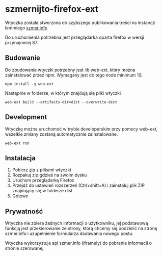 # szmernijto-firefox-ext

Wtyczka została stworzona do szybszego publikowania treści na instancji lemmiego [szmer.info](https://szmer.info)

Do uruchomienia potrzebna jest przeglądarka oparta firefox w wersji przynajmniej 87.

## Budowanie

Do zbudowania wtyczki potrzebny jest lib web-ext, który można zainstalować przez npm. 
Wymagany jest do tego node minimum 10.

```text
npm install -g web-ext
```

Następnie w folderze, w którym znajdują się pliki wtyczki

```text
web-ext build --artifacts-dir=dist --overwrite-dest
```

## Development

Wtyczkę można uruchomoć w trybie developerskim przy pomocy web-ext, wszelkie zmiany zostaną automatycznie zainstalowane.

```text
web-ext run
```

## Instalacja

1. Pobierz [zip](https://github.com/szmerinfo/szmernijto-firefox-ext/archive/refs/heads/main.zip) z plikami wtyczki
2. Rozpakuj zip gdzieś na swoim dysku
3. Uruchom przeglądarkę Firefox
4. Przejdź do ustawień rozszerzeń (Ctrl+shift+A) i zainstaluj plik ZIP znajdujący się w folderze dist
6. Gotowe

## Prywatność

Wtyczka nie zbiera żadnych informacji o użytkowniku, jej podstawową funkcją jest przekierowanie ze strony,
którą chcemy się podzielić na stronę szmer.info i uzupełnienie formularza dodawania nowego postu.

Wtyczka wykorzystuje api szmer.info (iframely) do pobrania informacji o stronie szerowanej.
